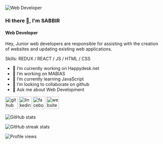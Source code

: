 ![Web Developer](https://media.licdn.com/dms/image/D4E16AQHSIxkfvUUcXQ/profile-displaybackgroundimage-shrink_350_1400/0/1676231062401?e=1681948800&v=beta&t=n8ieF-0JLA7chN3u0WFikYYu9eaM63TqB9vOiPOVjhc)
### Hi there 👋, I'm SABBIR 
#### Web Developer


Hey, Junior web developers are responsible for assisting with the creation of websites and updating existing web applications.

Skills:  REDUX / REACT / JS / HTML / CSS

- 🔭 I’m currently working on Happydesk.net 
- 🔭 I’m  working on MABIAS 
- 🌱 I’m currently learning JavaScript 
- 👯 I’m looking to collaborate on github 
- 💬 Ask me about Web Development 


[<img src='https://cdn.jsdelivr.net/npm/simple-icons@3.0.1/icons/github.svg' alt='github' height='40'>](https://github.com/Sabbirkhan200)  [<img src='https://cdn.jsdelivr.net/npm/simple-icons@3.0.1/icons/linkedin.svg' alt='linkedin' height='40'>](https://www.linkedin.com/in/https://www.linkedin.com/in/sabbir-khan-b5396b261//)  [<img src='https://cdn.jsdelivr.net/npm/simple-icons@3.0.1/icons/facebook.svg' alt='facebook' height='40'>](https://www.facebook.com/https://www.facebook.com/profile.php?id=100007083614680&sk=photos_by)  [<img src='https://cdn.jsdelivr.net/npm/simple-icons@3.0.1/icons/icloud.svg' alt='website' height='40'>](https://www.facebook.com/profile.php?id=100007083614680&sk=photos_by)  

![GitHub stats](https://github-readme-stats.vercel.app/api?username=Sabbirkhan200&show_icons=true&count_private=true)  

 

![GitHub streak stats](https://streak-stats.demolab.com/?user=Sabbirkhan200)  

![Profile views](https://gpvc.arturio.dev/Sabbirkhan200)  
